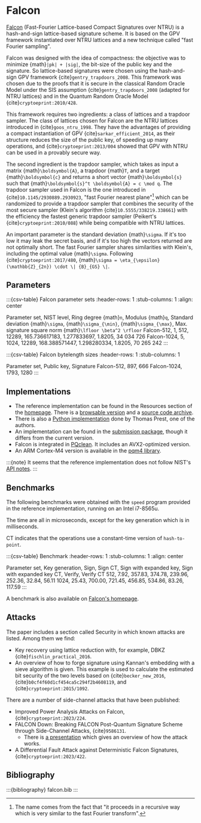 # Falcon

[Falcon](https://falcon-sign.info/) (Fast-Fourier Lattice-based Compact
Signatures over NTRU) is a hash-and-sign lattice-based signature scheme. It is
based on the GPV framework instantiated over NTRU lattices and a new technique
called "fast Fourier sampling".

Falcon was designed with the idea of compactness: the objective was to minimize
{math}`|pk| + |sig|`, the bit-size of the public key and the signature.  So
lattice-based signatures were chosen using the hash-and-sign GPV framework
{cite}`gentry_trapdoors_2008`.  This framework was chosen due to the proofs that
it is secure in the classical Random Oracle Model under the SIS assumption
{cite}`gentry_trapdoors_2008` (adapted for NTRU lattices) and in the Quantum
Random Oracle Model {cite}`cryptoeprint:2010/428`.

This framework requires two ingredients: a class of lattices and a trapdoor
sampler.  The class of lattices chosen for Falcon are the NTRU lattices
introduced in {cite}`goos_ntru_1998`.  They have the advantages of providing a
compact instantiation of GPV {cite}`sarkar_efficient_2014`, as their structure
reduces the size of the public key, of speeding up many operations, and
{cite}`cryptoeprint:2013/004` showed that GPV with NTRU can be used in a
provably secure way.

The second ingredient is the trapdoor sampler, which takes as input a matrix
{math}`\boldsymbol{A}`, a trapdoor {math}`T`, and a target
{math}`\boldsymbol{c}` and returns a short vector {math}`\boldsymbol{s}` such
that {math}`\boldsymbol{s}^t \boldsymbol{A} = c \mod q`.  The trapdoor sampler
used in Falcon is the one introduced in {cite}`10.1145/2930889.2930923`, "fast
Fourier nearest plane"[^fft] which can be randomized to provide a trapdoor
sampler that combines the security of the most secure sampler (Klein's algorithm
{cite}`10.5555/338219.338661`) with the efficiency the fastest generic trapdoor
sampler (Peikert's {cite}`cryptoeprint:2010/088`) while being compatible with
NTRU lattices.

[^fft]: The name comes from the fact that "it proceeds in a recursive way which
is very similar to the fast Fourier transform".

An important parameter is the standard deviation {math}`\sigma`. If it's too low
it may leak the secret basis, and if it's too high the vectors returned are not
optimally short.  The fast Fourier sampler shares similarities with Klein's,
including the optimal value {math}`\sigma`.  Following
{cite}`cryptoeprint:2017/480`, {math}`\sigma = \eta_{\epsilon}(\mathbb{Z}_{2n})
\cdot \| {B}_{GS} \|`.

## Parameters

:::{csv-table} Falcon parameter sets
:header-rows: 1
:stub-columns: 1
:align: center

Parameter set, NIST level, Ring degree {math}`n`, Modulus {math}`q`, Standard deviation {math}`\sigma`, {math}`\sigma_{\min}`, {math}`\sigma_{\max}`, Max. signature square norm {math}`\lfloor \beta^2 \rfloor`
Falcon-512, 1, 512, 12289, 165.736617183, 1.277833697, 1.8205, 34 034 726
Falcon-1024, 5, 1024, 12289, 168.388571447, 1.298280334, 1.8205, 70 265 242
:::

:::{csv-table} Falcon bytelength sizes
:header-rows: 1
:stub-columns: 1

Parameter set, Public key, Signature
Falcon-512, 897, 666
Falcon-1024, 1793, 1280
:::

## Implementations

- The reference implementation can be found in the Resources section of the
[homepage](https://falcon-sign.info/). There is a [browsable
version](https://falcon-sign.info/impl/falcon.h.html) and a [source code
archive](https://falcon-sign.info/Falcon-impl-20211101.zip).
- There is also a [Python implementation](https://github.com/tprest/falcon.py)
done by Thomas Prest, one of the authors.
- An implementation can be found in the [submission
package](https://falcon-sign.info/falcon-round3.zip), though it differs from the
current version.
- Falcon is integrated in [PQclean](https://github.com/PQClean/PQClean). It
includes an AVX2-optimized version.
- An ARM Cortex-M4 version is available in the [pqm4
library](https://github.com/mupq/pqm4).

:::{note}
It seems that the reference implementation does not follow NIST's [API
notes](https://csrc.nist.gov/CSRC/media/Projects/Post-Quantum-Cryptography/documents/example-files/api-notes.pdf).
:::

## Benchmarks

The following benchmarks were obtained with the `speed` program provided in the reference implementation, running on an Intel i7-8565u.

The time are all in microseconds, except for the key generation which is in milliseconds.

CT indicates that the operations use a constant-time version of `hash-to-point`.

:::{csv-table} Benchmark
:header-rows: 1
:stub-columns: 1
:align: center

Parameter set, Key generation, Sign, Sign CT, Sign with expanded key, Sign with expanded key CT, Verify, Verify CT
512, 7.92, 357.83, 374.78, 239.96, 252.36, 32.84, 56.11
1024, 25.43, 700.00, 721.45, 456.85, 534.86, 83.26, 117.59
:::

A benchmark is also available on [Falcon's homepage](https://falcon-sign.info/).

## Attacks

The paper includes a section called Security in which known attacks are listed.
Among them we find:

- Key recovery using lattice reduction with, for example, DBKZ {cite}`fischlin_practical_2016`.
- An overview of how to forge signature using Kannan's embedding with a sieve
algorithm is given. This example is used to calculate the estimated bit security
of the two levels based on {cite}`becker_new_2016`,
{cite}`b0cf4f60d1cf454ca5c294f2b4608119`, and {cite}`cryptoeprint:2015/1092`.

There are a number of side-channel attacks that have been published:

- Improved Power Analysis Attacks on Falcon, {cite}`cryptoeprint:2023/224`.
- FALCON Down: Breaking FALCON Post-Quantum Signature Scheme through Side-Channel Attacks, {cite}`9586131`.
  - There is [a presentation](https://csrc.nist.gov/csrc/media/Presentations/2022/falcon-down/images-media/session2-aysu-falcon-down-pqc2022.pdf) which gives an overview of how the attack works.
- A Differential Fault Attack against Deterministic Falcon Signatures, {cite}`cryptoeprint:2023/422`.

## Bibliography

:::{bibliography} falcon.bib
:::
